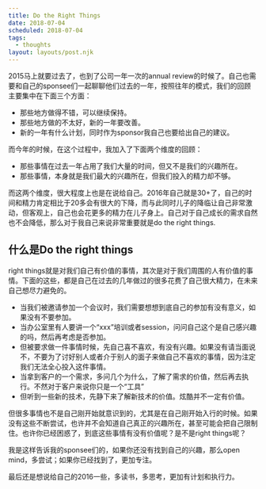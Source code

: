 ```yaml
---
title: Do the Right Things
date: 2018-07-04
scheduled: 2018-07-04
tags:
  - thoughts
layout: layouts/post.njk
---
```


2015马上就要过去了，也到了公司一年一次的annual review的时候了。自己也需要和自己的sponsee们一起聊聊他们过去的一年，按照往年的模式，我们的回顾主要集中在下面三个方面：

* 那些地方做得不错，可以继续保持。
* 那些地方做的不太好，新的一年要改善。
* 新的一年有什么计划，同时作为sponsor我自己也要给出自己的建议。

而今年的时候，在这个过程中，我加入了下面两个维度的回顾：

* 那些事情在过去一年占用了我们大量的时间，但又不是我们的兴趣所在。
* 那些事情，本身就是我们最大的兴趣所在，但我们投入的精力却不够。

而这两个维度，很大程度上也是在说给自己。2016年自己就是30+了，自己的时间和精力肯定相比于20多会有很大的下降，而与此同时儿子的降临让自己非常激动，但客观上，自己也会花更多的精力在儿子身上。自己对于自己成长的需求自然也不会降低，那么对于我自己来说非常重要就是do the right things.

## 什么是Do the right things

right things就是对我们自己有价值的事情，其次是对于我们周围的人有价值的事情。下面的这些，都是自己在过去的几年做过的很多花费了自己很大精力，在未来自己想尽力避免的。

* 当我们被邀请参加一个会议时，我们需要想想到底自己的参加有没有意义，如果没有不要参加。
* 当办公室里有人要讲一个“xxx”培训或者session，问问自己这个是自己感兴趣的吗，然后再考虑是否参加。
* 但被要求做一件事情时候，先自己喜不喜欢，有没有兴趣。如果没有请当面说不，不要为了讨好别人或者介于别人的面子来做自己不喜欢的事情，因为注定我们无法全心投入这件事情。
* 当拿到客户的一个需求，多问几个为什么，了解了需求的价值，然后再去执行。不然对于客户来说你只是一个“工具”
* 但听到一些新的技术，先静下来了解新技术的价值。炫酷并不一定有价值。


但很多事情也不是自己刚开始就意识到的，尤其是在自己刚开始入行的时候。如果没有这些不断尝试，也许并不会知道自己真正的兴趣所在，甚至可能会把自己限制住。也许你已经困惑了，到底这些事情有没有价值呢？是不是right things呢？

我是这样告诉我的sponsee们的，如果你还没有找到自己的兴趣，那么open mind，多尝试；如果你已经找到了，更加专注。

最后还是想说给自己的2016一些，多读书，多思考，更加有计划和执行力。
